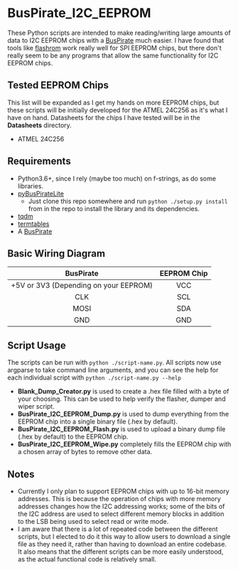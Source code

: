 # BusPirate_I2C_EEPROM
These Python scripts are intended to make reading/writing large amounts of data to I2C EEPROM chips with a [BusPirate](http://dangerousprototypes.com/docs/Bus_Pirate) much easier. I 
have found that tools like [flashrom](https://github.com/flashrom/flashrom) work really well for SPI EEPROM chips, but there don't really seem to be any programs that allow the 
same functionality for I2C EEPROM chips.

## Tested EEPROM Chips
This list will be expanded as I get my hands on more EEPROM chips, but these scripts will be initially developed for the ATMEL 24C256 as it's what I have on hand. Datasheets 
for the chips I have tested will be in the **Datasheets** directory.
- ATMEL 24C256

## Requirements
- Python3.6+, since I rely (maybe too much) on f-strings, as do some libraries.
- [pyBusPirateLite](https://github.com/juhasch/pyBusPirateLite)
  - Just clone this repo somewhere and run `python ./setup.py install` from in the repo to install the library and its dependencies.
- [tqdm](https://github.com/tqdm/tqdm)
- [termtables](https://github.com/nschloe/termtables)
- A [BusPirate](http://dangerousprototypes.com/docs/Bus_Pirate)

## Basic Wiring Diagram
|               BusPirate               | EEPROM Chip |
|:-------------------------------------:|:-----------:|
| +5V or 3V3 (Depending on your EEPROM) |     VCC     |
|                  CLK                  |     SCL     |
|                  MOSI                 |     SDA     |
|                  GND                  |     GND     |

## Script Usage
The scripts can be run with `python ./script-name.py`. All scripts now use argparse to take command line arguments, and you can see the help for each individual script with `python ./script-name.py --help`
- **Blank_Dump_Creator.py** is used to create a .hex file filled with a byte of your choosing. This can be used to help verify the flasher, dumper and wiper script.
- **BusPirate_I2C_EEPROM_Dump.py** is used to dump everything from the EEPROM chip into a single binary file (.hex by default).
- **BusPirate_I2C_EEPROM_Flash.py** is used to upload a binary dump file (.hex by default) to the EEPROM chip.
- **BusPirate_I2C_EEPROM_Wipe.py** completely fills the EEPROM chip with a chosen array of bytes to remove other data.

## Notes
- Currently I only plan to support EEPROM chips with up to 16-bit memory addresses. This is because the operation of chips with more memory addresses changes how the I2C addressing works; some of the bits of the I2C 
  address are used to select different memory blocks in addition to the LSB being used to select read or write mode.
- I am aware that there is a lot of repeated code between the different scripts, but I elected to do it this way to allow users to download a single file as they need it, rather than having to download an entire codebase.
  It also means that the different scripts can be more easily understood, as the actual functional code is relatively small.